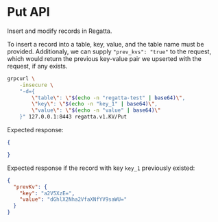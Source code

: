 # Put API

Insert and modify records in Regatta.

To insert a record into a table, key, value, and the table
name must be provided. Additionaly, we can supply `"prev_kvs": "true"`
to the request, which would return the previous key-value
pair we upserted with the request, if any exists.

```bash
grpcurl \
    -insecure \
    "-d={
        \"table\": \"$(echo -n "regatta-test" | base64)\",
        \"key\": \"$(echo -n "key_1" | base64)\",
        \"value\": \"$(echo -n "value" | base64)\"
    }" 127.0.0.1:8443 regatta.v1.KV/Put
```

Expected response:

```json
{

}
```

Expected response if the record with key `key_1` previously existed:

```json
{
  "prevKv": {
    "key": "a2V5XzE=",
    "value": "dGhlX2Nha2VfaXNfYV9saWU="
  }
}
```
